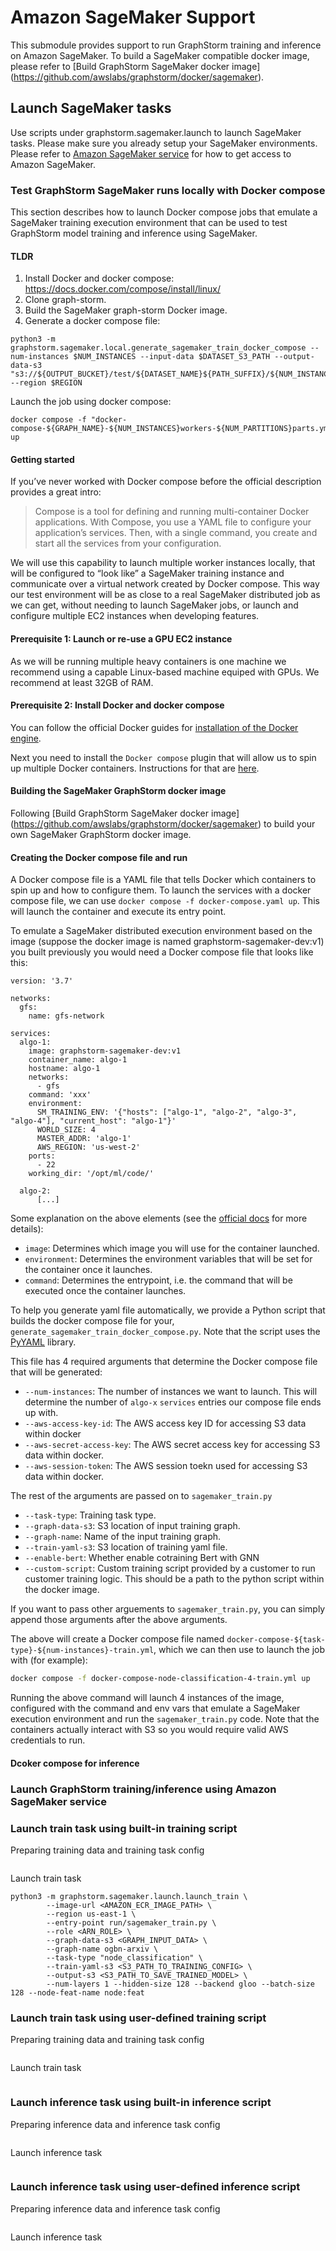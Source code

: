 # Amazon SageMaker Support
This submodule provides support to run GraphStorm training and inference on Amazon SageMaker. To build a SageMaker compatible docker image, please refer to [Build GraphStorm SageMaker docker image] (https://github.com/awslabs/graphstorm/docker/sagemaker).

## Launch SageMaker tasks
Use scripts under graphstorm.sagemaker.launch to launch SageMaker tasks. Please make sure you already setup your SageMaker environments. Please refer to [Amazon SageMaker service](https://aws.amazon.com/pm/sagemaker) for how to get access to Amazon SageMaker.


### Test GraphStorm SageMaker runs locally with Docker compose
This section describes how to launch Docker compose jobs that emulate a SageMaker
training execution environment that can be used to test GraphStorm model training
and inference using SageMaker.


#### TLDR

1. Install Docker and docker compose: https://docs.docker.com/compose/install/linux/
2. Clone graph-storm.
3. Build the SageMaker graph-storm Docker image.
4. Generate a docker compose file:
```
python3 -m graphstorm.sagemaker.local.generate_sagemaker_train_docker_compose --num-instances $NUM_INSTANCES --input-data $DATASET_S3_PATH --output-data-s3 "s3://${OUTPUT_BUCKET}/test/${DATASET_NAME}${PATH_SUFFIX}/${NUM_INSTANCES}x-${INSTANCE_TYPE}/" --region $REGION
```

Launch the job using docker compose:
```
docker compose -f "docker-compose-${GRAPH_NAME}-${NUM_INSTANCES}workers-${NUM_PARTITIONS}parts.yml" up
```

#### Getting started
If you’ve never worked with Docker compose before the official description provides a great intro:

> Compose is a tool for defining and running multi-container Docker applications.
With Compose, you use a YAML file to configure your application’s services.
Then, with a single command, you create and start all the services from your configuration.

We will use this capability to launch multiple worker instances locally, that will
be configured to “look like” a SageMaker training instance and communicate over a
virtual network created by Docker compose. This way our test environment will be
as close to a real SageMaker distributed job as we can get, without needing to
launch SageMaker jobs, or launch and configure multiple EC2 instances when
developing features.

#### Prerequisite 1: Launch or re-use a GPU EC2 instance
As we will be running multiple heavy containers is one machine we recommend using
a capable Linux-based machine equiped with GPUs. We recommend at least 32GB of RAM.


#### Prerequisite 2: Install Docker and docker compose

You can follow the official Docker guides for [installation of the Docker engine](https://docs.docker.com/engine/install/).

Next you need to install the `Docker compose` plugin that will allow us to spin up
multiple Docker containers. Instructions for that are [here](https://docs.docker.com/compose/install/linux/).

#### Building the SageMaker GraphStorm docker image
Following [Build GraphStorm SageMaker docker image] (https://github.com/awslabs/graphstorm/docker/sagemaker) to build your own SageMaker GraphStorm docker image.

#### Creating the Docker compose file and run
A Docker compose file is a YAML file that tells Docker which containers to spin up and how to configure them.
To launch the services with a docker compose file, we can use `docker compose -f docker-compose.yaml up`.
This will launch the container and execute its entry point.

To emulate a SageMaker distributed execution environment based on the image (suppose the docker image is named graphstorm-sagemaker-dev:v1) you built previously you would need a Docker compose file that looks like this:
```
version: '3.7'

networks:
  gfs:
    name: gfs-network

services:
  algo-1:
    image: graphstorm-sagemaker-dev:v1
    container_name: algo-1
    hostname: algo-1
    networks:
      - gfs
    command: 'xxx'
    environment:
      SM_TRAINING_ENV: '{"hosts": ["algo-1", "algo-2", "algo-3", "algo-4"], "current_host": "algo-1"}'
      WORLD_SIZE: 4
      MASTER_ADDR: 'algo-1'
      AWS_REGION: 'us-west-2'
    ports:
      - 22
    working_dir: '/opt/ml/code/'

  algo-2:
      [...]

```
Some explanation on the above elements (see the [official docs](https://docs.docker.com/compose/compose-file/) for more details):

* `image`: Determines which image you will use for the container launched.
* `environment`: Determines the environment variables that will be set for the container once it launches.
* `command`: Determines the entrypoint, i.e. the command that will be executed once the container launches.

To help you generate yaml file automatically, we provide a Python script that
builds the docker compose file for your, `generate_sagemaker_train_docker_compose.py`.
Note that the script uses the [PyYAML](https://pypi.org/project/PyYAML/) library.

This file has 4 required arguments that determine the Docker compose file that will be generated:

* `--num-instances`: The number of instances we want to launch.
This will determine the number of `algo-x` `services` entries our compose file ends up with.
* `--aws-access-key-id`: The AWS access key ID for accessing S3 data within docker
* `--aws-secret-access-key`: The AWS secret access key for accessing S3 data within docker.
* `--aws-session-token`: The AWS session toekn used for accessing S3 data within docker.

The rest of the arguments are passed on to `sagemaker_train.py`
* `--task-type`: Training task type.
* `--graph-data-s3`: S3 location of input training graph.
* `--graph-name`: Name of the input training graph.
* `--train-yaml-s3`: S3 location of training yaml file.
* `--enable-bert`: Whether enable cotraining Bert with GNN
* `--custom-script`: Custom training script provided by a customer to run customer training logic. This should be a path to the python script within the docker image.

If you want to pass other arguements to `sagemaker_train.py`, you can simply append those arguments after the above arguments.

The above will create a Docker compose file named `docker-compose-${task-type}-${num-instances}-train.yml`, which we can then use to launch the job with (for example):

```bash
docker compose -f docker-compose-node-classification-4-train.yml up
```

Running the above command will launch 4 instances of the image, configured with
the command and env vars that emulate a SageMaker execution environment and run
the `sagemaker_train.py` code. Note that the containers actually
interact with S3 so you would require valid AWS credentials to run.

#### Dcoker compose for inference


### Launch GraphStorm training/inference using Amazon SageMaker service

### Launch train task using built-in training script

Preparing training data and training task config
```
```

Launch train task
```
python3 -m graphstorm.sagemaker.launch.launch_train \
        --image-url <AMAZON_ECR_IMAGE_PATH> \
        --region us-east-1 \
        --entry-point run/sagemaker_train.py \
        --role <ARN_ROLE> \
        --graph-data-s3 <GRAPH_INPUT_DATA> \
        --graph-name ogbn-arxiv \
        --task-type "node_classification" \
        --train-yaml-s3 <S3_PATH_TO_TRAINING_CONFIG> \
        --output-s3 <S3_PATH_TO_SAVE_TRAINED_MODEL> \
        --num-layers 1 --hidden-size 128 --backend gloo --batch-size 128 --node-feat-name node:feat
```


### Launch train task using user-defined training script

Preparing training data and training task config
```
```

Launch train task
```
```


### Launch inference task using built-in inference script

Preparing inference data and inference task config
```
```

Launch inference task
```
```


### Launch inference task using user-defined inference script

Preparing inference data and inference task config
```
```

Launch inference task
```
```